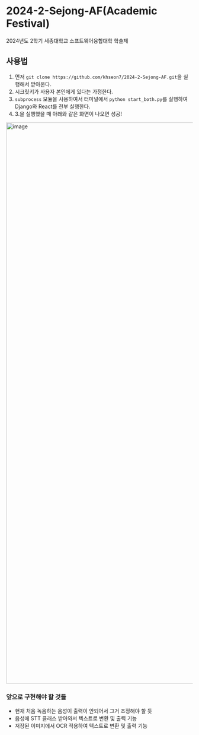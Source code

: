 # 2024-2-Sejong-AF(Academic Festival)
2024년도 2학기 세종대학교 소프트웨어융합대학 학술제
## 사용법
1. 먼저 `git clone https://github.com/khseon7/2024-2-Sejong-AF.git`을 실행해서 받아온다.
2. 시크릿키가 사용자 본인에게 있다는 가정한다.
3. `subprocess` 모듈을 사용하여서 터미널에서 `python start_both.py`를 실행하여 Django와 React를 전부 실행한다.
4. 3.을 실행했을 때 아래와 같은 화면이 나오면 성공!
<img width="1512" alt="image" src="https://github.com/user-attachments/assets/eba01c04-2325-49bb-9778-e375ecf59cfa">

### 앞으로 구현해야 할 것들
- 현재 처음 녹음하는 음성이 출력이 안되어서 그거 조정해야 할 듯
- 음성에 STT 클래스 받아와서 텍스트로 변환 및 출력 기능
- 저장된 이미지에서 OCR 적용하여 텍스트로 변환 및 출력 기능
